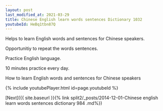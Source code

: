 ```yaml
---
layout: post
last_modified_at: 2021-03-29
title: Chinese English learn words sentences Dictionary 1032 
youtubeId: HeBq1tbn87Q
---
```

 
 
Helps to learn English words and sentences for Chinese speakers.

Opportunitiy to repeat the words sentences. 

Practice English language. 
 
10 minutes practice every day. 
 
How to learn English words and sentences for Chinese speakers 
 
{% include youtubePlayer.html id=page.youtubeId %}
 
 
[Next]({{ site.baseurl }}{% link  split2/_posts/2014-12-01-Chinese english learn words sentences dictionary 984 .md%})
 
